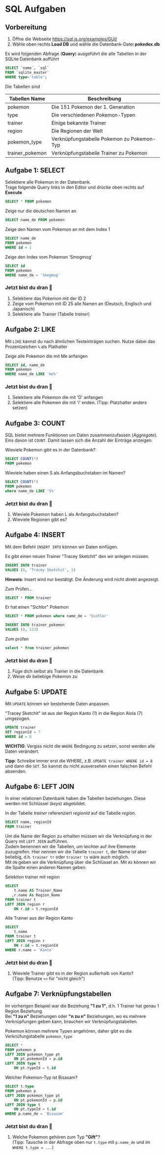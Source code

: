 # SQL Aufgaben 

## Vorbereitung
1. Öffne die Webseite https://sql.js.org/examples/GUI/
2. Wähle oben rechts __Load DB__ und wähle die Datenbank-Datei __pokedex.db__

Es wird folgenden Abfrage (__Query__) ausgeführt die alle Tabellen in der SQLite Datenbank aufführt

```sql
SELECT `name`, `sql`
FROM `sqlite_master`
WHERE type='table';
```

Die Tabellen sind

|Tabellen Name|Beschreibung|
|--|--|
|pokemon|Die 151 Pokemon der 1. Generation|
|type|Die verschiedenen Pokemon-Typen|
|trainer|Einige bekannte Trainer|
|region|Die Regionen der Welt|
|pokemon_type|Verknüpfungstabelle Pokemon zu Pokemon-Typ|
|trainer_pokemon|Verknüpfungstabelle Trainer zu Pokemon|

## Aufgabe 1: SELECT

Selektiere alle Pokemon in der Datenbank.   
Trage folgende Query links in den Editor und drücke oben rechts auf __Execute__

```sql
SELECT * FROM pokemon
```

Zeige nur die deutschen Namen an

```sql
SELECT name_de FROM pokemon
```

Zeige den Namen vom Pokemon an mit dem Index 1

```sql
SELECT name_de 
FROM pokemon
WHERE id = 1
```

Zeige den Index vom Pokemon 'Smogmog'

```sql
SELECT id
FROM pokemon
WHERE name_de = 'Smogmog'
```


### Jetzt bist du dran 🤔

1. Selektiere das Pokemon mit der ID 2
2. Zeige vom Pokemon mit ID 25 alle Namen an (Deutsch, Englisch und Japanisch)
3. Selektiere alle Trainer (Tabelle _trainer_)

## Aufgabe 2: LIKE

Mit `LIKE` kannst du nach ähnlichen Texteinträgen suchen. Nutze dabei das Prozentzeichen `%` als Plathalter

Zeige alle Pokemon die mit Me anfangen

```sql
SELECT id, name_de
FROM pokemon
WHERE name_de LIKE 'me%'
```

### Jetzt bist du dran 🤔

1. Selektiere alle Pokemon die mit 'D' anfangen
2. Selektiere alle Pokemen die mit 'i' enden. (Tipp: Platzhalter anders setzen)

## Aufgabe 3: COUNT

SQL bietet mehrere Funktionen um Daten zusammenzufassen (_Aggregate_). Eins davon ist `COUNT`. Damit lassen sich die Anzahl der Einträge anzeigen.

Wieviele Pokemon gibt es in der Datenbank?

```sql
SELECT COUNT(*)
FROM pokemon
```

Wieviele haben einen S als Anfangsbuchstaben im Namen?

```sql
SELECT COUNT(*)
FROM pokemon
where name_de LIKE 'S%'
```

### Jetzt bist du dran 🤔

1. Wieviele Pokemon haben L als Anfangsbuchstaben?
2. Wieviele Regionen gibt es?

## Aufgabe 4: INSERT

Mit dem Befehl `INSERT INTO` können wir Daten einfügen.

Es gibt einen neuen Trainer "Tracey Sketchit" den wir anlegen müssen.

```sql
INSERT INTO trainer
VALUES (8, 'Tracey Sketchit', 1)
```
__Hinweis__: Insert wird nur bestätigt. Die Änderung wird nicht direkt angezeigt. 

Zum Prüfen...

```sql
SELECT * FROM trainer
```

Er hat einen "Sichlor" Pokemon

```sql
SELECT * FROM pokemon where name_de = 'Sichlor'
```

```sql
INSERT INTO trainer_pokemon
VALUES (8, 123)
```

Zum prüfen

```sql
select * from trainer_pokemon
```

### Jetzt bist du dran 🤔
1. Füge dich selbst als Trainer in die Datenbank
2. Weise dir beliebige Pokemon zu


## Aufgabe 5: UPDATE

Mit `UPDATE` können wir bestehende Daten anpassen.

"Tracey Sketchit" ist aus der Region Kanto (1) in die Region Alola (7) umgezogen.

```sql
UPDATE trainer
SET regionId = 7
WHERE id = 8
```

__WICHTIG__: Vergiss nicht die `WHERE` Bedingung zu setzen, sonst werden alle Daten verändert. 

__Tipp__: Schreibe immer erst die WHERE, z.B. `UPDATE trainer WHERE id = 8` und dann die `SET`. So kannst du nicht ausversehen einen falschen Befehl absenden.


## Aufgabe 6: LEFT JOIN

In einer relationen Datenbank haben die Tabellen beziehungen. Diese werden mit Schlüssel (_keys_) abgebildet.

In der Tabelle _trainer_ referenziert _regionId_ auf die Tabelle _region_.

```sql
SELECT name, regionId
FROM trainer
```

Um die Name der Region zu erhalten müssen wir die Verknüpfung in der Query mit `LEFT JOIN` aufführen.  
Zudem benennen wir die Tabellen, um leichter auf ihre Elemente zuzugreifen. Hier nennen wir die Tabelle `trainer t`, der Name ist aber beliebig, d.h. `trainer tr` oder `trainer tx` wäre auch möglich.  
Mit `ON` geben wir die Verknüpfung über die Schlüssel an.
Mit `AS` können wir die Spalte einen anderen Namen geben.

Selektion trainer mit region

```sql
SELECT 
    t.name AS Trainer_Name
   ,r.name As Region_Name
FROM trainer t
LEFT JOIN region r 
    ON r.id = t.regionId
```

Alle Trainer aus der Region Kanto

```sql
SELECT 
    t.name
FROM trainer t
LEFT JOIN region r 
    ON r.id = t.regionId
WHERE r.name = 'Kanto'
```

### Jetzt bist du dran 🤔
1. Wieviele Trainer gibt es in der Region außerhalb von Kanto?  
(Tipp: Benutze `<>` für "nicht gleich")


## Aufgabe 7: Verknüpfungstabellen

Im vorherigen Beispiel war die Beziehung __"1 zu 1"__, d.h. 1 Trainer hat genau 1 Region Beziehung.  
Bei __"1 zu n"__ Beziehungen oder __"n zu n"__ Beziehungen, wo es mehrere Verknüpfungen geben kann, brauchen wir Verknüpfungstabellen. 

Pokemon können mehrere Typen angehören, daher gibt es die Verknüfungstabelle `pokemon_type`

```sql
SELECT *
FROM pokemon p
LEFT JOIN pokemon_type pt
    ON pt.pokemonId = p.id
LEFT JOIN type t 
    ON pt.typeId = t.id
```

Welcher Pokemon-Typ ist Bisasam?

```sql
SELECT t.type
FROM pokemon p
LEFT JOIN pokemon_type pt
    ON pt.pokemonId = p.id
LEFT JOIN type t 
    ON pt.typeId = t.id
WHERE p.name_de = 'Bisasam'
```

### Jetzt bist du dran 🤔
1. Welche Pokemon gehören zum Typ __"Gift"__?  
(Tipp: Tausche in der Abfrage oben nur `t.type` mit `p.name_de` und im `WHERE t.type = ...`)




